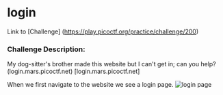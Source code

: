 # login
Link to [Challenge] (https://play.picoctf.org/practice/challenge/200)

### Challenge Description:
My dog-sitter's brother made this website but I can't get in; can you help?
(login.mars.picoctf.net) [login.mars.picoctf.net]

When we first navigate to the website we see a login page.
![login page](/picoCTF/imgs/login_page.png)
